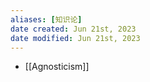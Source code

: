 ```yaml
---
aliases: [知识论]
date created: Jun 21st, 2023
date modified: Jun 21st, 2023
---
```


- [[Agnosticism]]